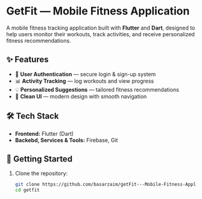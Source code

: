 # GetFit — Mobile Fitness Application

A mobile fitness tracking application built with **Flutter** and **Dart**, designed to help users monitor their workouts, track activities, and receive personalized fitness recommendations.

## ✨ Features
- 🔐 **User Authentication** — secure login & sign-up system  
- 📊 **Activity Tracking** — log workouts and view progress  
- 💡 **Personalized Suggestions** — tailored fitness recommendations  
- 📱 **Clean UI** — modern design with smooth navigation  

## 🛠️ Tech Stack
- **Frontend:** Flutter (Dart)  
- **Backebd, Services & Tools:** Firebase, Git  

## 🚀 Getting Started
1. Clone the repository:
   ```bash
   git clone https://github.com/basarzaim/getFit---Mobile-Fitness-Application.git
   cd getfit
